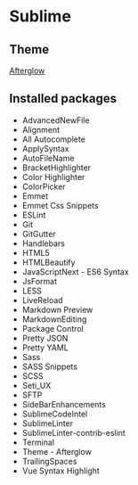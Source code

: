 # Sublime


## Theme
[Afterglow](https://packagecontrol.io/packages/Theme%20-%20Afterglow)


## Installed packages

* AdvancedNewFile
* Alignment
* All Autocomplete
* ApplySyntax
* AutoFileName
* BracketHighlighter
* Color Highlighter
* ColorPicker
* Emmet
* Emmet Css Snippets
* ESLint
* Git
* GitGutter
* Handlebars
* HTML5
* HTMLBeautify
* JavaScriptNext - ES6 Syntax
* JsFormat
* LESS
* LiveReload
* Markdown Preview
* MarkdownEditing
* Package Control
* Pretty JSON
* Pretty YAML
* Sass
* SASS Snippets
* SCSS
* Seti_UX
* SFTP
* SideBarEnhancements
* SublimeCodeIntel
* SublimeLinter
* SublimeLinter-contrib-eslint
* Terminal
* Theme - Afterglow
* TrailingSpaces
* Vue Syntax Highlight

